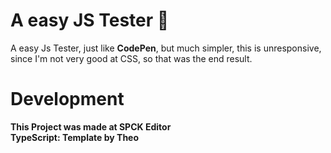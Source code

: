 # A easy JS Tester 💫

A easy Js Tester, just like **CodePen**, but much simpler, this is unresponsive, since I'm not very good at CSS, so that was the end result.

# Development

**This Project was made at SPCK Editor** <br />
**TypeScript: Template by Theo** <br />

